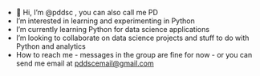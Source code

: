 - 👋 Hi, I’m @pddsc , you can also call me PD
- I’m interested in learning and experimenting in Python
- I’m currently learning Python for data science applications
- I’m looking to collaborate on data science projects and stuff to do with Python and analytics
- How to reach me - messages in the group are fine for now - or you can send me email at pddscemail@gmail.com 

<!---
pddsc/pddsc is a ✨ special ✨ repository because its `README.md` (this file) appears on your GitHub profile.
You can click the Preview link to take a look at your changes.
--->
